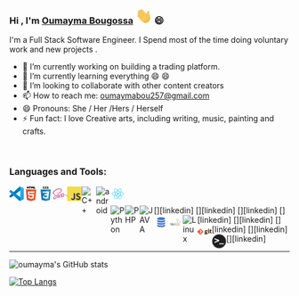 <h3> Hi , I'm <a href="https://www.linkedin.com/in/oumayma-bougossa-76b438188/" target="_blank"> Oumayma Bougossa</a> <img src="https://raw.githubusercontent.com/ABSphreak/ABSphreak/master/gifs/Hi.gif" width="30px"> 😄 </h3>

 I'm a Full Stack Software Engineer. I Spend most of the time doing  voluntary work  and new projects .

- 🔭 I’m currently working on building a trading platform.
- 🌱 I’m currently learning everything 😄 😄
- 👯  I’m looking to collaborate with other content creators 
- 📫 How to reach me: oumaymabou257@gmail.com
- 😄 Pronouns: She / Her /Hers / Herself
- ⚡ Fun fact:  I love Creative arts, including writing, music, painting and crafts.
<br />

### Languages and Tools:

[<img align="left" alt="Visual Studio Code" width="26px" src="https://raw.githubusercontent.com/github/explore/80688e429a7d4ef2fca1e82350fe8e3517d3494d/topics/visual-studio-code/visual-studio-code.png" />][linkedin]
[<img align="left" alt="HTML5" width="26px" src="https://raw.githubusercontent.com/github/explore/80688e429a7d4ef2fca1e82350fe8e3517d3494d/topics/html/html.png" />][linkedin]
[<img align="left" alt="CSS3" width="26px" src="https://raw.githubusercontent.com/github/explore/80688e429a7d4ef2fca1e82350fe8e3517d3494d/topics/css/css.png" />][linkedin]
[<img align="left" alt="Sass" width="26px" src="https://raw.githubusercontent.com/github/explore/80688e429a7d4ef2fca1e82350fe8e3517d3494d/topics/sass/sass.png" />][linkedin]
[<img align="left" alt="JavaScript" width="26px" src="https://raw.githubusercontent.com/github/explore/80688e429a7d4ef2fca1e82350fe8e3517d3494d/topics/javascript/javascript.png" />][linkedin]
[<img align="left" alt="C++" width="26px" src="https://user-images.githubusercontent.com/38113942/115967996-72056680-a52d-11eb-92f6-a46a6fb451d5.png" />][linkedin]
[<img align="left" alt="android" width="26px" src="https://user-images.githubusercontent.com/58654884/116001382-1a7a0000-a5ec-11eb-8a27-7c3e19169f5c.png" />][linkedin]
[<img align="left" alt="React" width="26px" src="https://raw.githubusercontent.com/github/explore/80688e429a7d4ef2fca1e82350fe8e3517d3494d/topics/react/react.png" />][linkedin]

<br />
<br />
[<img align="left" alt="Python" width="26px" src="https://user-images.githubusercontent.com/38113942/115968039-982b0680-a52d-11eb-8dfc-69753ce0db90.png" />][linkedin] 
[<img align="left" alt="PHP" width="26px" src="https://user-images.githubusercontent.com/38113942/115968061-c1e42d80-a52d-11eb-9331-e0f4e4f510ed.png" />][linkedin] 
[<img align="left" alt="JAVA" width="26px" src="https://user-images.githubusercontent.com/38113942/115968082-e50edd00-a52d-11eb-9b81-4850d6ad1c75.png" />][linkedin] 
[<img align="left" alt="SQL" width="26px" src="https://raw.githubusercontent.com/github/explore/80688e429a7d4ef2fca1e82350fe8e3517d3494d/topics/sql/sql.png" />][linkedin]
[<img align="left" alt="MSL" width="26px" src="https://raw.githubusercontent.com/github/explore/80688e429a7d4ef2fca1e82350fe8e3517d3494d/topics/mysql/mysql.png" />][linkedin]
[<img align="left" alt="Linux" width="26px" src="https://user-images.githubusercontent.com/38113942/115967881-fe635980-a52c-11eb-8d64-4e8c87e93e17.png" />][linkedin]
[<img align="left" alt="Git" width="26px" src="https://raw.githubusercontent.com/github/explore/80688e429a7d4ef2fca1e82350fe8e3517d3494d/topics/git/git.png" />][linkedin]
[<img align="left" alt="Terminal" width="26px" src="https://raw.githubusercontent.com/github/explore/80688e429a7d4ef2fca1e82350fe8e3517d3494d/topics/terminal/terminal.png" />][linkedin]
<br>

---

![oumayma's GitHub stats](https://github-readme-stats.vercel.app/api?username=oumaymabg&show_icons=true&count_private=true)

[linkedin]: https://www.linkedin.com/in/oumayma-bougossa-76b438188

[![Top Langs](https://github-readme-stats.vercel.app/api/top-langs/?username=oumaymabg&layout=compact&langs_count=8)](https://github.com/oumaymabg/github-readme-stats)
